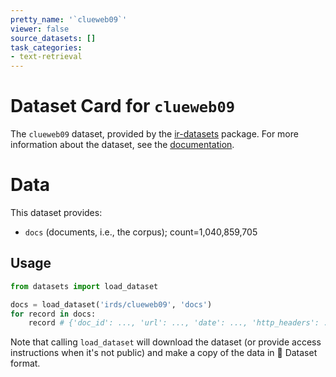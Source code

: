 ```yaml
---
pretty_name: '`clueweb09`'
viewer: false
source_datasets: []
task_categories:
- text-retrieval
---
```


# Dataset Card for `clueweb09`

The `clueweb09` dataset, provided by the [ir-datasets](https://ir-datasets.com/) package.
For more information about the dataset, see the [documentation](https://ir-datasets.com/clueweb09#clueweb09).

# Data

This dataset provides:
 - `docs` (documents, i.e., the corpus); count=1,040,859,705


## Usage

```python
from datasets import load_dataset

docs = load_dataset('irds/clueweb09', 'docs')
for record in docs:
    record # {'doc_id': ..., 'url': ..., 'date': ..., 'http_headers': ..., 'body': ..., 'body_content_type': ...}

```

Note that calling `load_dataset` will download the dataset (or provide access instructions when it's not public) and make a copy of the
data in 🤗 Dataset format.
